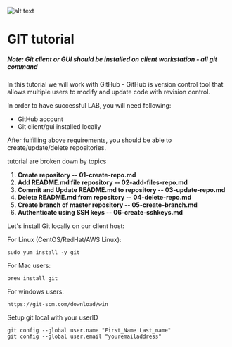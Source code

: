 ![alt text](https://camo.githubusercontent.com/fb782da4019ab66eeea35cc9b9ce73b2438b1688/687474703a2f2f646f632e72756c746f722e636f6d2f696d616765732f6769746875622d6c6f676f2e706e67 "Logo Title Text 1")

# GIT tutorial

##### *Note: Git client or GUI should be installed on client workstation - all git command*


In this tutorial we will work with GitHub - GitHub is version control tool that allows multiple users to modify and update code with revision control.

In order to have successful LAB, you will need following:

* GitHub account
* Git client/gui installed locally

After fulfilling above requirements, you should be able to create/update/delete repositories.

tutorial are broken down by topics

1. **Create repository -- 01-create-repo.md**
2. **Add README.md file repository -- 02-add-files-repo.md**
3. **Commit and Update README.md  to repository -- 03-update-repo.md**
4. **Delete README.md from repository -- 04-delete-repo.md**
5. **Create branch of master repository -- 05-create-branch.md**
6. **Authenticate using SSH keys -- 06-create-sshkeys.md**

Let's install Git locally on our client host:

For Linux (CentOS/RedHat/AWS Linux):
```
sudo yum install -y git
```

For Mac users:
```
brew install git
```

For windows users:
```
https://git-scm.com/download/win
```

Setup git local with your userID

```
git config --global user.name "First_Name Last_name"
git config --global user.email "youremailaddress"
```
